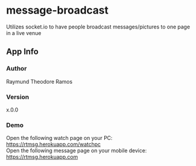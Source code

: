 # message-broadcast
Utilizes socket.io to have people broadcast messages/pictures to one page in a live venue

## App Info

### Author

Raymund Theodore Ramos

### Version

x.0.0

### Demo

Open the following watch page on your PC: https://rtmsg.herokuapp.com/watchpc <br/>
Open the following message page on your mobile device: https://rtmsg.herokuapp.com
